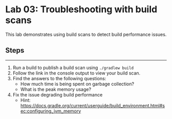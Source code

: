 # Lab 03: Troubleshooting with build scans

This lab demonstrates using build scans to detect build performance issues.

## Steps
-----

1. Run a build to publish a build scan using `./gradlew build`
2. Follow the link in the console output to view your build scan.
3. Find the answers to the following questions:
    - How much time is being spent on garbage collection?
    - What is the peak memory usage?
4. Fix the issue degrading build performance
    - Hint: https://docs.gradle.org/current/userguide/build_environment.html#sec:configuring_jvm_memory
